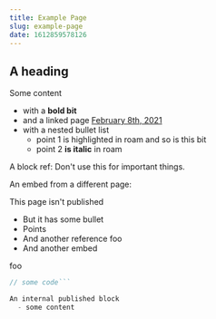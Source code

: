 ```yaml
---
title: Example Page
slug: example-page
date: 1612859578126
---
```



## A heading 

Some content
  - with a **bold bit** 
  - and a linked page [February 8th, 2021](february-8th-2021)
  - with a nested bullet list
    - point 1 <span class="roam-highlighted">is highlighted</span> in roam and <span class="roam-highlighted">so is this bit</span>
    - point 2 __is italic__ in roam


A block ref: <span class="roam-blockref">Don't use this for important things.</span>

An embed from a different page:
 
<div class="roam-embed-1">

This page isn't published
  - But it has some bullet
  - Points
  - And another reference <span class="roam-blockref">foo</span>
  - And another embed 
<div class="roam-embed-2">

foo
</div>

</div>



```javascript
// some code```

An internal published block
  - some content
